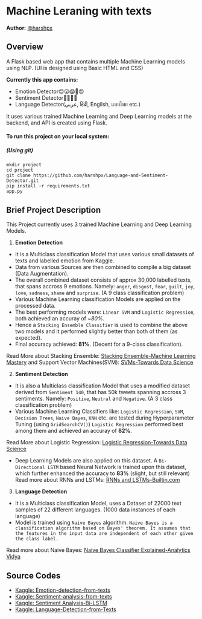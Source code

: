 
# Machine Leraning with texts
**Author:** [@harshpx](https://github.com/harshpx)
## Overview
A Flask based web app that contains multiple Machine Learning models using NLP.
(UI is designed using Basic HTML and CSS)

**Currently this app contains:**
* Emotion Detector😊😮😱🥰😠
* Sentiment Detector👍🏻👎🏻
* Language Detector(عربي, हिंदी, Engilsh, แบบไทย etc.)

It uses various trained Machine Learning and Deep Learning models at the backend, and API is created using Flask.


#### To run this project on your local system: 

##### (Using git)
```
mkdir project
cd project
git clone https://github.com/harshpx/Language-and-Sentiment-Detector.git
pip install -r requirements.txt
app.py
```

## Brief Project Description
This Project currently uses 3 trained Machine Learning and Deep Learning Models.

1. **Emotion Detection**
* It is a Multiclass classification Model that uses various small datasets of texts and labelled emotion from Kaggle. 
* Data from various Sources are then combined to compile a big dataset (Data Augmentation).
* The overall combined dataset consists of approx 30,000 labelled texts, that spans accross 9 emotions. Namely: `anger`, `disgust`, `fear`, `guilt`, `joy`, `love`, `sadness`, `shame` and `surprise`. (A 9 class classification problem)
* Various Machine Learning classification Models are applied on the processed data.
* The best performing models were: `Linear SVM` and `Logistic Regression`, both achieved an accuray of ~*80%*.
* Hence a `Stacking Ensemble Classifier` is used to combine the above two models and it performed slightly better than both of them (as expected).
* Final accuracy achieved: **81%**. (Decent for a 9-class classification).

Read More about Stacking Ensemble: [Stacking Ensemble-Machine Learning Mastery](https://machinelearningmastery.com/stacking-ensemble-machine-learning-with-python/)
and Support Vector Machines(SVM): [SVMs-Towards Data Science](https://towardsdatascience.com/support-vector-machine-introduction-to-machine-learning-algorithms-934a444fca47)
        

2. **Sentiment Detection**
* It is also a Multiclass classification Model that uses a modified dataset derived from `Sentiment 140`, that has 50k tweets spanning accross 3 sentiments. Namely: `Positive`, `Neutral` and `Negative`. (A 3 class classification problem)
* Various Machine Learning Classifiers like: `Logistic Regression`, `SVM`, `Decision Trees`, `Naive Bayes`, `KNN` etc. are tested during Hyperparameter Tuning (using `GridSearchCV()`)
`Logistic Regression` performed best among them and achieved an accuray of **82%**.

Read More about Logistic Regression: [Logistic Regression-Towards Data Science](https://towardsdatascience.com/logistic-regression-detailed-overview-46c4da4303bc)
* Deep Learning Models are also applied on this dataset. A `Bi-Directional LSTM` based Neural Network is trained upon this dataset, which further enhanced the accuracy to **83%** (slight, but still relevant)
Read more about RNNs and LSTMs: [RNNs and LSTMs-Builtin.com](https://builtin.com/data-science/recurrent-neural-networks-and-lstm)


3. **Language Detection**
* It is a Multiclass classification Model, uses a Dataset of 22000 text samples of 22 different languages. (1000 data instances of each language)
* Model is trained using `Naive Bayes` algorithm. ```Naive Bayes is a classification algorithm based on Bayes' theorem. It assumes that the features in the input data are independent of each other given the class label.```

Read more about Naive Bayes: [Naive Bayes Classifier Explained-Analytics Vidya](https://www.analyticsvidhya.com/blog/2017/09/naive-bayes-explained/)


## Source Codes
* [Kaggle: Emotion-detection-from-texts](https://www.kaggle.com/code/harshpriye/emotion-detection-from-texts)
* [Kaggle: Sentiment-analysis-from-texts](https://www.kaggle.com/code/harshpriye/sentiment-analysis-from-texts)
* [Kaggle: Sentiment Analysis-Bi-LSTM](https://www.kaggle.com/code/harshpriye/sentiment-analysis-bi-lstm)
* [Kaggle: Language-Detection-from-Texts](https://www.kaggle.com/code/harshpriye/language-detection-from-texts)

